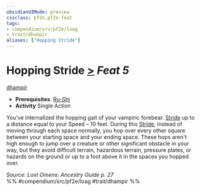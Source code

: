 ```yaml
---
obsidianUIMode: preview
cssclass: pf2e,pf2e-feat
tags:
- compendium/src/pf2e/loag
- trait/dhampir
aliases: ["Hopping Stride"]
---
```

# Hopping Stride  [>](../../rules/core-rulebook/chapter-9-playing-the-game.md#Actions "Single Action") *Feat 5*  
[dhampir](../../rules/traits/dhampir-b1.md)  

- **Prerequisites**: [Ru-Shi](ru-shi-loag.md)
- **Activity** Single Action

You've internalized the hopping gait of your vampiric forebear. [Stride](../../rules/actions/stride.md) up to a distance equal to your Speed – 10 feet. During this [Stride](../../rules/actions/stride.md), instead of moving through each space normally, you hop over every other square between your starting space and your ending space. These hops aren't high enough to jump over a creature or other significant obstacle in your way, but they avoid difficult terrain, hazardous terrain, pressure plates, or hazards on the ground or up to a foot above it in the spaces you hopped over.

*Source: Lost Omens: Ancestry Guide p. 27*  
%% #compendium/src/pf2e/loag #trait/dhampir %%